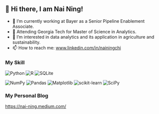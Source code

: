 ## 👋 Hi there, I am Nai Ning!

- 🌱 I’m currently working at Bayer as a Senior Pipeline Enablement Associate.
- 📖 Attending Georgia Tech for Master of Science in Analytics.
- 👀 I’m interested in data analytics and its application in agriculture and sustainability.
- 📫 How to reach me: www.linkedin.com/in/nainingchi

### My Skill
![Python](https://img.shields.io/badge/python-3670A0?style=for-the-badge&logo=python&logoColor=ffdd54)	![R](https://img.shields.io/badge/r-%23276DC3.svg?style=for-the-badge&logo=r&logoColor=white) ![SQLite](https://img.shields.io/badge/sqlite-%2307405e.svg?style=for-the-badge&logo=sqlite&logoColor=white)

![NumPy](https://img.shields.io/badge/numpy-%23013243.svg?style=for-the-badge&logo=numpy&logoColor=white) 	![Pandas](https://img.shields.io/badge/pandas-%23150458.svg?style=for-the-badge&logo=pandas&logoColor=white) ![Matplotlib](https://img.shields.io/badge/Matplotlib-%23ffffff.svg?style=for-the-badge&logo=Matplotlib&logoColor=black)
![scikit-learn](https://img.shields.io/badge/scikit--learn-%23F7931E.svg?style=for-the-badge&logo=scikit-learn&logoColor=white) ![SciPy](https://img.shields.io/badge/SciPy-%230C55A5.svg?style=for-the-badge&logo=scipy&logoColor=%white)

### My Personal Blog
https://nai-ning.medium.com/

<!---
nainingchi/nainingchi is a ✨ special ✨ repository because its `README.md` (this file) appears on your GitHub profile.
You can click the Preview link to take a look at your changes.
--->

